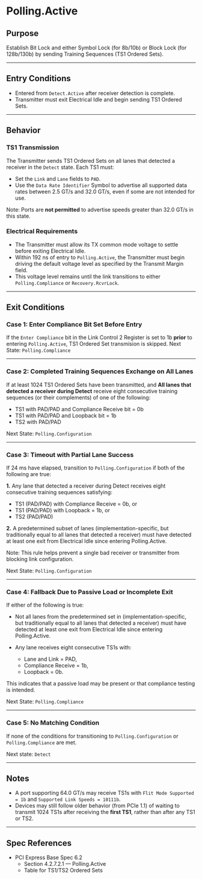 # Polling.Active

## Purpose
Establish Bit Lock and either Symbol Lock (for 8b/10b) or Block Lock (for 128b/130b) by sending Training Sequences (TS1 Ordered Sets).

---

## Entry Conditions
- Entered from `Detect.Active` after receiver detection is complete.
- Transmitter must exit Electrical Idle and begin sending TS1 Ordered Sets.

---

## Behavior

### TS1 Transmission
The Transmitter sends TS1 Ordered Sets on all lanes that detected a receiver in the `Detect` state. Each TS1 must:
- Set the `Link` and `Lane` fields to `PAD`.
- Use the `Data Rate Identifier` Symbol to advertise all supported data rates between 2.5 GT/s and 32.0 GT/s, even if some are not intended for use.

Note: Ports are **not permitted** to advertise speeds greater than 32.0 GT/s in this state.

### Electrical Requirements
- The Transmitter must allow its TX common mode voltage to settle before exiting Electrical Idle.
- Within 192 ns of entry to `Polling.Active`, the Transmitter must begin driving the default voltage level as specified by the Transmit Margin field.
- This voltage level remains until the link transitions to either `Polling.Compliance` or `Recovery.RcvrLock`.

---

## Exit Conditions

### Case 1: Enter Compliance Bit Set Before Entry
If the `Enter Compliance` bit in the Link Control 2 Register is set to 1b **prior** to entering `Polling.Active`, TS1 Ordered Set transmision is skipped.
Next State: `Polling.Compliance`

---

### Case 2: Completed Training Sequences Exchange on All Lanes
If at least 1024 TS1 Ordered Sets have been transmitted, and **All lanes that detected a receiver during Detect** receive eight consecutive training sequences (or their complements) of one of the following:
  - TS1 with PAD/PAD and Compliance Receive bit = 0b
  - TS1 with PAD/PAD and Loopback bit = 1b
  - TS2 with PAD/PAD

Next State: `Polling.Configuration`

---

### Case 3: Timeout with Partial Lane Success
If 24 ms have elapsed, transition to `Polling.Configuration` if both of the following are true:

**1.** Any lane that detected a receiver during Detect receives eight consecutive training sequences satisfying:
  - TS1 (PAD/PAD) with Compliance Receive = 0b, or
  - TS1 (PAD/PAD) with Loopback = 1b, or
  - TS2 (PAD/PAD)

**2.** A predetermined subset of lanes (implementation-specific, but traditionally equal to all lanes that detected a receiver) must have detected at least one exit from Electrical Idle since entering Polling.Active.

Note: This rule helps prevent a single bad receiver or transmitter from blocking link configuration.

Next State: `Polling.Configuration`

---

### Case 4: Fallback Due to Passive Load or Incomplete Exit
If either of the following is true:
- Not all lanes from the predetermined set in (implementation-specific, but traditionally equal to all lanes that detected a receiver) must have detected at least one exit from Electrical Idle since entering Polling.Active.
  
- Any lane receives eight consecutive TS1s with:
  - Lane and Link = PAD,
  - Compliance Receive = 1b,
  - Loopback = 0b.

This indicates that a passive load may be present or that compliance testing is intended.

Next State: `Polling.Compliance`

---

### Case 5: No Matching Condition
If none of the conditions for transitioning to `Polling.Configuration` or `Polling.Compliance` are met.

Next state: `Detect`

---

## Notes
- A port supporting 64.0 GT/s may receive TS1s with `Flit Mode Supported = 1b` and `Supported Link Speeds = 10111b`.
- Devices may still follow older behavior (from PCIe 1.1) of waiting to transmit 1024 TS1s after receiving the **first TS1**, rather than after any TS1 or TS2.

---

## Spec References
- PCI Express Base Spec 6.2  
  - Section 4.2.7.2.1 — Polling.Active
  - Table for TS1/TS2 Ordered Sets
